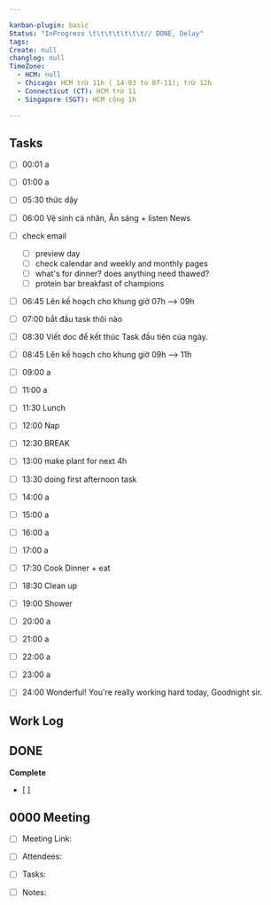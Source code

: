 ```yaml
---

kanban-plugin: basic
Status: "InProgress \t\t\t\t\t\t\t// DONE, Delay"
tags:
Create: null
changlog: null
TimeZone:
  - HCM: null
  - Chicago: HCM trừ 11h ( 14-03 to 07-11); trừ 12h
  - Connecticut (CT): HCM trừ 11
  - Singapore (SGT): HCM cộng 1h

---
```


## Tasks
- [ ] 00:01 a
- [ ] 01:00 a
- [ ] 05:30 thức dậy
- [ ] 06:00 Vệ sinh cá nhân, Ăn sáng + listen News
- [ ] check email
	- [ ] preview day 
	- [ ] check calendar and weekly and monthly pages
	- [ ] what's for dinner? does anything need thawed?
	- [ ] protein bar breakfast of champions
- [ ] 06:45 Lên kế hoạch cho khung giờ 07h --> 09h
- [ ] 07:00 bắt đầu task thôi nào
- [ ] 08:30 Viết doc để kết thúc Task đầu tiên của ngày.
- [ ] 08:45 Lên kế hoạch cho khung giờ 09h --> 11h
- [ ] 09:00 a
- [ ] 11:00 a
- [ ] 11:30 Lunch
- [ ] 12:00 Nap
- [ ] 12:30 BREAK
- [ ] 13:00 make plant for next 4h
- [ ] 13:30 doing first afternoon task
- [ ] 14:00 a
- [ ] 15:00 a
- [ ] 16:00 a
- [ ] 17:00 a
- [ ] 17:30 Cook Dinner + eat
- [ ] 18:30 Clean up
- [ ] 19:00 Shower
- [ ] 20:00 a
- [ ] 21:00 a
- [ ] 22:00 a
- [ ] 23:00 a
- [ ] 24:00 Wonderful! You're really working hard today, Goodnight sir. 


## Work Log



## DONE

**Complete**
- [ ] 


## 0000 Meeting

- [ ] Meeting Link: 
- [ ] Attendees:
- [ ] Tasks:
- [ ] Notes:


